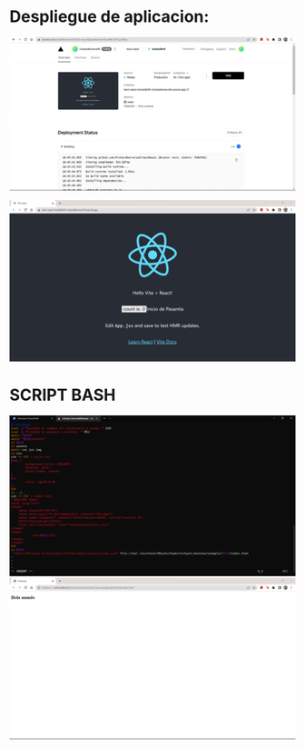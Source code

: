 # Despliegue de aplicacion: 

![img](../assets/vercel.png)

![img](../assets/despliegue.png)

# SCRIPT BASH 
![img](../assets/bash.png)
![img](../assets/bashbrowser.png)